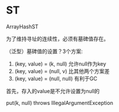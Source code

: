 # ST

ArrayHashST

为了维持寻址的连续性，必须有墓碑值存在。

（泛型）墓碑值的设置？3个方案:
1. (key, value) = (k, null) 允许null作为key
2. (key, value) = (null, v) 比其他两个方案差
3. (key, value) = (null, null) 有利于GC

首先，存入的value是不允许设置为null的

put(k, null) throws IllegalArgumentException






